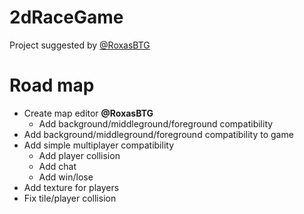 # 2dRaceGame

Project suggested by <a href="https://github.com/roxasbtg"> @RoxasBTG </a>

# Road map

<ul>
    <li>
        Create map editor <b>@RoxasBTG</b>
        <ul>
            <li> Add background/middleground/foreground compatibility </li>
        </ul>
    </li>
    <li>
        Add background/middleground/foreground compatibility to game
    </li>
    <li>
        Add simple multiplayer compatibility
        <ul>
            <li> Add player collision </li>
            <li> Add chat </li>
            <li> Add win/lose </li>
        </ul>
    </li>
    <li>
        Add texture for players
    </li>
    <li>
        Fix tile/player collision
    </li>
</ul>
